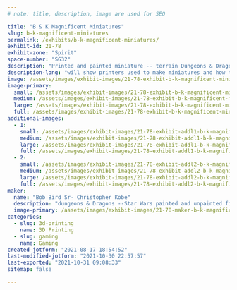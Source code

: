 ```yaml
---
# note: title, description, image are used for SEO

title: "B & K Magnificent Miniatures"
slug: b-k-magnificent-miniatures
permalink: /exhibits/b-k-magnificent-miniatures/
exhibit-id: 21-78
exhibit-zone: "Spirit"
space-number: "SG32"
description: "Printed and painted miniature -- terrain Dungeons & Dragons Star Wars"
description-long: "will show printers used to make miniatures and how to prime and paint them sell both painted and unpainted miniatures"
image: /assets/images/exhibit-images/21-78-exhibit-b-k-magnificent-miniatures-074-large.JPG
image-primary: 
  small: /assets/images/exhibit-images/21-78-exhibit-b-k-magnificent-miniatures-074-small.JPG
  medium: /assets/images/exhibit-images/21-78-exhibit-b-k-magnificent-miniatures-074-medium.JPG
  large: /assets/images/exhibit-images/21-78-exhibit-b-k-magnificent-miniatures-074-large.JPG
  full: /assets/images/exhibit-images/21-78-exhibit-b-k-magnificent-miniatures-074-full.JPG
additional-images: 
  - 1:
    small: /assets/images/exhibit-images/21-78-exhibit-addl1-b-k-magnificent-miniatures-013-small.JPG
    medium: /assets/images/exhibit-images/21-78-exhibit-addl1-b-k-magnificent-miniatures-013-medium.JPG
    large: /assets/images/exhibit-images/21-78-exhibit-addl1-b-k-magnificent-miniatures-013-large.JPG
    full: /assets/images/exhibit-images/21-78-exhibit-addl1-b-k-magnificent-miniatures-013-full.JPG
  - 2:
    small: /assets/images/exhibit-images/21-78-exhibit-addl2-b-k-magnificent-miniatures-148-small.JPG
    medium: /assets/images/exhibit-images/21-78-exhibit-addl2-b-k-magnificent-miniatures-148-medium.JPG
    large: /assets/images/exhibit-images/21-78-exhibit-addl2-b-k-magnificent-miniatures-148-large.JPG
    full: /assets/images/exhibit-images/21-78-exhibit-addl2-b-k-magnificent-miniatures-148-full.JPG
maker: 
  name: "Bob Bird Sr- Christopher Kobe"
  description: "dungeons & Dragons --Star Wars painted and unpainted figurines "
  image-primary: /assets/images/exhibit-images/21-78-maker-b-k-magnificent-miniatures-001-medium.JPG
categories: 
  - slug: 3d-printing
    name: 3D Printing
  - slug: gaming
    name: Gaming
created-jotform: "2021-08-17 18:54:52"
last-modified-jotform: "2021-10-30 22:57:57"
last-exported: "2021-10-31 09:08:33"
sitemap: false

---
```


